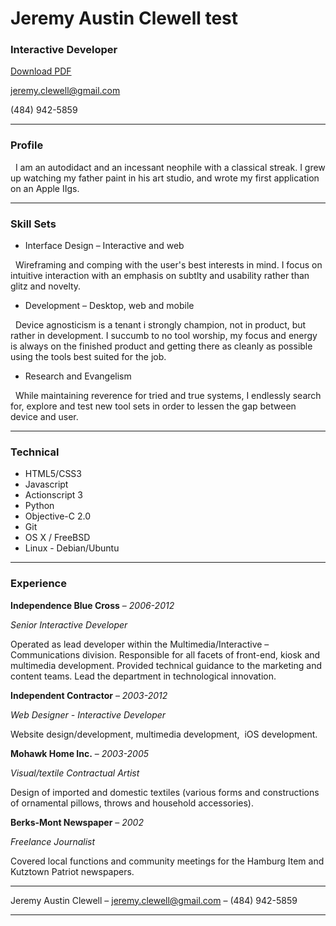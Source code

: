 # Jeremy Austin Clewell test
### Interactive Developer

[Download PDF](resume.pdf)

[jeremy.clewell@gmail.com](jeremy.clewell@gmail.com)  

(484) 942-5859

------

### Profile 

  I am an autodidact and an incessant neophile with a classical streak. I grew up watching my father paint in his art studio, and wrote my first application on an Apple IIgs. 

------

### Skill Sets 

* Interface Design – Interactive and web
  
  Wireframing and comping with the user's best interests in mind. I focus on intuitive interaction with an emphasis on subtlty and usability rather than glitz and novelty. 

* Development – Desktop, web and mobile  
  
  Device agnosticism is a tenant i strongly champion, not in product, but rather in development. I succumb to no tool worship, my focus and energy is always on the finished product and getting there as cleanly as possible using the tools best suited for the job. 

* Research and Evangelism  
  
  While maintaining reverence for tried and true systems, I endlessly search for, explore and test new tool sets in order to lessen the gap between device and user. 

-------

### Technical 

* HTML5/CSS3
* Javascript
* Actionscript 3
* Python
* Objective-C 2.0
* Git
* OS X / FreeBSD
* Linux - Debian/Ubuntu

------

### Experience

__Independence Blue Cross__ – *2006-2012*

*Senior Interactive Developer*  

Operated as lead developer within the Multimedia/Interactive – Communications division. Responsible for all facets of front-end, kiosk and multimedia development. Provided technical guidance to the marketing and content teams. Lead the department in technological innovation.  
 
 
__Independent Contractor__ – *2003-2012*

*Web Designer - Interactive Developer*    

Website design/development, multimedia development,  iOS development. 
 
 
__Mohawk Home Inc.__ – *2003-2005*

*Visual/textile Contractual Artist*  

Design of imported and domestic textiles (various forms and constructions of ornamental pillows, throws and household accessories).
 
 
__Berks-Mont Newspaper__ – *2002*

*Freelance Journalist*   

Covered local functions and community meetings for the Hamburg Item and Kutztown Patriot newspapers.

------

Jeremy Austin Clewell – [jeremy.clewell@gmail.com](jeremy.clewell@gmail.com) – (484) 942-5859

------
